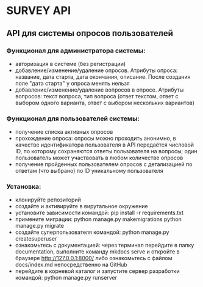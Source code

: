 # SURVEY API

## API для системы опросов пользователей

### Функционал для администратора системы:
- авторизация в системе (без регистрации)
- добавление/изменение/удаление опросов. Атрибуты опроса: название, дата старта, дата окончания, описание. После создания поле "дата старта" у опроса менять нельзя
- добавление/изменение/удаление вопросов в опросе. Атрибуты вопросов: текст вопроса, тип вопроса (ответ текстом, ответ с выбором одного варианта, ответ с выбором нескольких вариантов)

### Функционал для пользователей системы:
- получение списка активных опросов
- прохождение опроса: опросы можно проходить анонимно, в качестве идентификатора пользователя в API передаётся числовой ID, по которому сохраняются ответы пользователя на вопросы; один пользователь может участвовать в любом количестве опросов
- получение пройденных пользователем опросов с детализацией по ответам (что выбрано) по ID уникальному пользователя

### Установка:
- клонируйте репозиторий
- создайте и активируйте в вирутальное окружение
- установите зависимости командой: pip install -r requirements.txt
- примените миграции:
python manage.py makemigrations
python manage.py migrate
- cоздайте суперпользователя командой: python manage.py createsuperuser
- ознакомьтесь с документацией: через терминал перейдите в папку documentation, выполните команду mkdocs serve и откройте в браузере http://127.0.0.1:8000/ либо ознакомьтесь с файлом docs/index.md непосредственно на GitHub
- перейдите в корневой каталог и запустите сервер разработки командой: python manage.py runserver
